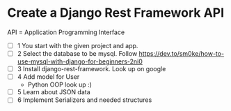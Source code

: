 # Create a Django Rest Framework API


API = Application Programming Interface

- [ ] 1 You start with the given project and app.
- [ ] 2 Select the database to be mysql. Follow https://dev.to/sm0ke/how-to-use-mysql-with-django-for-beginners-2ni0
- [ ] 3 Install django-rest-framework. Look up on google
- [ ] 4 Add model for User
  - Python OOP look up :)
- [ ] 5 Learn about JSON data
- [ ] 6 Implement Serializers and needed structures